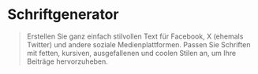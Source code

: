 # Schriftgenerator

> Erstellen Sie ganz einfach stilvollen Text für Facebook, X (ehemals Twitter) und andere soziale Medienplattformen. Passen Sie Schriften mit fetten, kursiven, ausgefallenen und coolen Stilen an, um Ihre Beiträge hervorzuheben.
